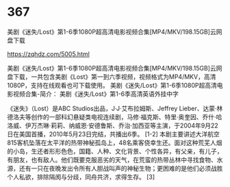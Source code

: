 # 367
美剧《迷失/Lost》第1-6季1080P超高清电影视频合集[MP4/MKV/198.15GB]云网盘下载

https://zqhdz.com/5005.html

美剧《迷失/Lost》第1-6季1080P超高清电影视频合集[MP4/MKV/198.15GB]云网盘下载，一共包含美剧《Lost》第一到六季视频，视频格式为MP4/MKV，高清1080P，支持在线观看也可下载使用。
美剧《迷失/Lost》第1-6季1080P超高清电影视频合集-简介：
美剧《迷失/Lost》第1-6季高清英语外挂中字

《迷失》（Lost）是ABC Studios出品，J·J·艾布拉姆斯、Jeffrey Lieber、达蒙·林德洛夫等创作的一部科幻悬疑类电视连续剧，马修·福克斯、特里·奥奎因、乔什·哈洛威、伊万杰琳·莉莉、纳威恩·安德鲁斯、乔治·加西亚等主演，于2004年9月22日在美国首播，2010年5月23日完结，共播出6季。 [1-2]
本剧主要讲述大洋航空815客机坠落在太平洋的热带神秘孤岛上，48名乘客侥幸生还。面对这种荒芜人烟的小岛，生还者形形色色，国籍、人种、文化背景、个性各异，有父亲，有儿子，有朋友，也有敌人。他们既要克服恶劣的天气，在荒蛮的热带丛林中寻找食物、水源，还有一只在夜晚发出令所有人胆战叫声的神秘生物；更困难的是他们必须战胜个人私欲，排除隔阂与分歧，同舟共济，求得生存。 [3]
